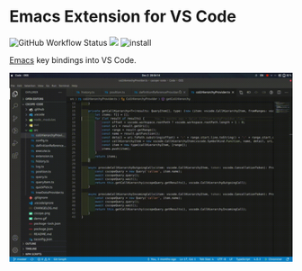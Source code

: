 # Emacs Extension for VS Code
![GitHub Workflow Status](https://img.shields.io/github/workflow/status/SeungukShin/emacs-code/CI)
[![](https://img.shields.io/visual-studio-marketplace/v/SeungukShin.emacs-code)](https://marketplace.visualstudio.com/items?itemName=SeungukShin.emacs-code)
![install](https://img.shields.io/visual-studio-marketplace/i/SeungukShin.emacs-code)

[Emacs](https://www.gnu.org/software/emacs/) key bindings into VS Code.

![demo](https://raw.githubusercontent.com/SeungukShin/emacs-code/master/demo.gif)
